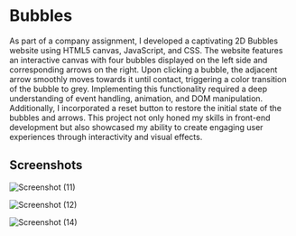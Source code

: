 # Bubbles

As part of a company assignment, I developed a captivating 2D Bubbles website using HTML5 canvas, JavaScript, and CSS. The website features an interactive canvas with four bubbles displayed on the left side and corresponding arrows on the right. Upon clicking a bubble, the adjacent arrow smoothly moves towards it until contact, triggering a color transition of the bubble to grey. Implementing this functionality required a deep understanding of event handling, animation, and DOM manipulation. Additionally, I incorporated a reset button to restore the initial state of the bubbles and arrows. This project not only honed my skills in front-end development but also showcased my ability to create engaging user experiences through interactivity and visual effects.

## Screenshots

 ![Screenshot (11)](https://github.com/Ajay7304/Bubbles/assets/114222893/1ca28185-467b-4993-83b7-9c2b9f0e7e95)
 
![Screenshot (12)](https://github.com/Ajay7304/Bubbles/assets/114222893/13ee4f96-647c-4d91-90c6-f6004d11e595)

![Screenshot (14)](https://github.com/Ajay7304/Bubbles/assets/114222893/20d60bc8-9469-465f-b72a-a16d6e83ce62)
